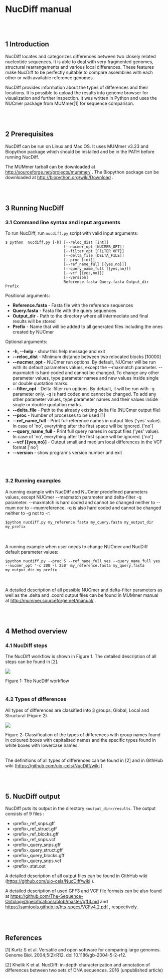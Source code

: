 # NucDiff manual

<br><br>
## 1 Introduction
NucDiff locates and categorizes differences between two closely related nucleotide sequences. It is able to deal with very fragmented genomes, structural rearrangements and various local differences. These features make NucDiff to be perfectly suitable to compare assemblies with each other or with available reference genomes.   

NucDiff provides information about the types of differences and their locations. It is possible to upload the results into genome browser for visualization and further inspection. It was written in Python and uses the NUCmer package from MUMmer[1] for sequence comparison. 

<br><br>
## 2 Prerequisites
NucDiff can be run on Linux and Mac OS. It uses MUMmer v3.23 and Biopython package which should be installed and be in the PATH before running NucDiff.  

The MUMmer tarball can be downloaded at http://sourceforge.net/projects/mummer/ .
The Biopython package can be downloaded at http://biopython.org/wiki/Download . 

<br><br>
## 3 Running NucDiff
### 3.1 Command line syntax and input arguments
To run NucDiff, run `nucdiff.py` script with valid input arguments:

```
$ python  nucdiff.py [-h] [--reloc_dist [int]]
                          [--nucmer_opt [NUCMER_OPT]]
                          [--filter_opt [FILTER_OPT]] 
                          [--delta_file [DELTA_FILE]]
                          [--proc [int]] 
                          [--ref_name_full [{yes,no}]]
                          [--query_name_full [{yes,no}]] 
                          [--vcf [{yes,no}]]
                          [--version]
                          Reference.fasta Query.fasta Output_dir Prefix

```

Positional arguments:
*  **Reference.fasta** - Fasta file with the reference sequences
*  **Query.fasta** - Fasta file with the query sequences
*  **Output_dir** - Path to the directory where all intermediate and final results will be stored
*  **Prefix** - Name that will be added to all generated files including the ones created by NUCmer

Optional arguments:
*  **-h, --help** - show this help message and exit
*  **--reloc_dist** - Minimum distance between two relocated blocks [10000]
*  **--nucmer_opt** - NUCmer run options. By default, NUCmer will be run with its default parameters values, except the  --maxmatch parameter. --maxmatch is hard coded and cannot be changed. To change any other parameter values, type parameter names and new values inside single or double quotation marks.
*  **--filter_opt** - Delta-filter run options. By default, it will be run with -q parameter only. -q is hard coded and cannot be changed. To add any other parameter values, type parameter names and their values inside single or double quotation marks.
*  **--delta_file** - Path to the already existing delta file (NUCmer output file)
*  **--proc** - Number of processes to be used [1]
*  **--ref_name_full** - Print full reference names in output files ('yes' value). In case of 'no', everything after the first space will be ignored. ['no']
*  **--query_name_full** - Print full query names in output files ('yes' value). In case of 'no', everything after the first space will be ignored. ['no']
*  **--vcf [{yes,no}]** - Output small and medium local differences in the VCF format ['no']
*  **--version** - show program's version number and exit

<br><br>
### 3.2 Running examples
A running example with NucDiff and NUCmer predefined parameters values, except NUCmer --maxmatch parameter and delta-filter -q parameter.  --maxmatch is hard coded and cannot be changed neither to --mum nor to --mumreference. -q is also hard coded and cannot be changed neither to -g not to -r:

```
$python nucdiff.py my_reference.fasta my_query.fasta my_output_dir my_prefix
```

<br><br>
A running example when user needs to change NUCmer and NucDiff default parameter values:

```
$python nucdiff.py --proc 5 --ref_name_full yes --query_name_full yes --nucmer_opt '-c 200 -l 250' my_reference.fasta my_query.fasta my_output_dir my_prefix
```
<br><br>
A detailed description of all possible NUCmer and delta-filter parameters as well as the .delta and .coord output files can be found in MUMmer manual at http://mummer.sourceforge.net/manual/ .

<br><br>
## 4 Method overview
### 4.1 NucDiff steps
The NucDiff workflow is shown in Figure 1. The detailed description of all steps can be found in [2].

![](Figures_README/workflow.png)

Figure 1: The NucDiff workflow
<br><br>
### 4.2 Types of differences
All types of differences are classified into 3 groups: Global, Local and Structural (Figure 2). 


![](Figures_README/types_of_differences.png)

Figure 2: Classification of the types of differences with group names found in coloured boxes with capitalised names and the specific types found in white boxes with lowercase names.
<br><br>

The definitions of all types of differences can be found in [2] and in GithHub wiki (https://github.com/uio-cels/NucDiff/wiki ). 


<br><br>
## 5. NucDiff output
NucDiff puts its output in the directory `<output_dir>/results`. The output consists of 9 files  : 
* &lsaquo;prefix&rsaquo;_ref_snps.gff 
* &lsaquo;prefix&rsaquo;_ref_struct.gff 
* &lsaquo;prefix&rsaquo;_ref_blocks.gff
* &lsaquo;prefix&rsaquo;_ref_snps.vcf 
* &lsaquo;prefix&rsaquo;_query_snps.gff 
* &lsaquo;prefix&rsaquo;_query_struct.gff 
* &lsaquo;prefix&rsaquo;_query_blocks.gff
* &lsaquo;prefix&rsaquo;_query_snps.vcf
* &lsaquo;prefix&rsaquo;_stat.out 


A detailed description of all output files can be found in GithHub wiki (https://github.com/uio-cels/NucDiff/wiki ).

A detailed description of used GFF3 and VCF file formats can be also found at https://github.com/The-Sequence-Ontology/Specifications/blob/master/gff3.md and https://samtools.github.io/hts-specs/VCFv4.2.pdf , respectively. 

<br><br>
## References
[1] Kurtz S et al. Versatile and open software for comparing large genomes. Genome Biol. 2004;5(2):R12. doi 10.1186/gb-2004-5-2-r12.

[2] Khelik K et al. NucDiff: in-depth characterization and annotation of differences between two sets of DNA sequences. 2016 (unpublished article)
